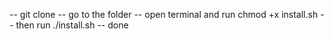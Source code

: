 -- git clone
-- go to the folder
-- open terminal and run chmod +x install.sh
-- then run ./install.sh
-- done
